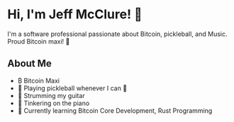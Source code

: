 # Hi, I'm Jeff McClure! 👋

I'm a software professional passionate about Bitcoin, pickleball, and Music.  Proud Bitcoin maxi! 🚀

## About Me
- ₿ Bitcoin Maxi
- 🎾 Playing pickleball whenever I can 🎾
- 🎸 Strumming my guitar
- 🎹 Tinkering on the piano
- 🌱 Currently learning Bitcoin Core Development, Rust Programming

